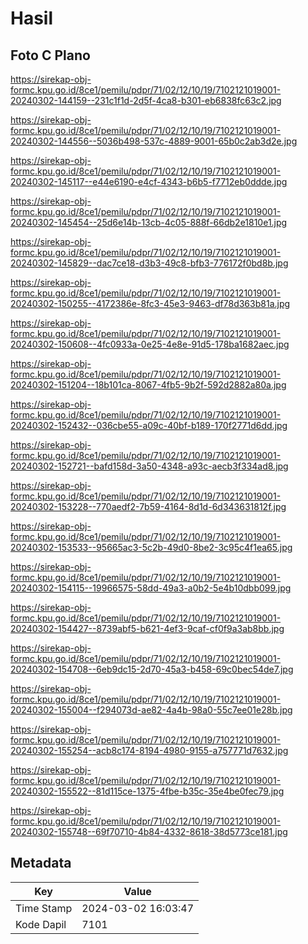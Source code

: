 # Hasil

## Foto C Plano

https://sirekap-obj-formc.kpu.go.id/8ce1/pemilu/pdpr/71/02/12/10/19/7102121019001-20240302-144159--231c1f1d-2d5f-4ca8-b301-eb6838fc63c2.jpg

https://sirekap-obj-formc.kpu.go.id/8ce1/pemilu/pdpr/71/02/12/10/19/7102121019001-20240302-144556--5036b498-537c-4889-9001-65b0c2ab3d2e.jpg

https://sirekap-obj-formc.kpu.go.id/8ce1/pemilu/pdpr/71/02/12/10/19/7102121019001-20240302-145117--e44e6190-e4cf-4343-b6b5-f7712eb0ddde.jpg

https://sirekap-obj-formc.kpu.go.id/8ce1/pemilu/pdpr/71/02/12/10/19/7102121019001-20240302-145454--25d6e14b-13cb-4c05-888f-66db2e1810e1.jpg

https://sirekap-obj-formc.kpu.go.id/8ce1/pemilu/pdpr/71/02/12/10/19/7102121019001-20240302-145829--dac7ce18-d3b3-49c8-bfb3-776172f0bd8b.jpg

https://sirekap-obj-formc.kpu.go.id/8ce1/pemilu/pdpr/71/02/12/10/19/7102121019001-20240302-150255--4172386e-8fc3-45e3-9463-df78d363b81a.jpg

https://sirekap-obj-formc.kpu.go.id/8ce1/pemilu/pdpr/71/02/12/10/19/7102121019001-20240302-150608--4fc0933a-0e25-4e8e-91d5-178ba1682aec.jpg

https://sirekap-obj-formc.kpu.go.id/8ce1/pemilu/pdpr/71/02/12/10/19/7102121019001-20240302-151204--18b101ca-8067-4fb5-9b2f-592d2882a80a.jpg

https://sirekap-obj-formc.kpu.go.id/8ce1/pemilu/pdpr/71/02/12/10/19/7102121019001-20240302-152432--036cbe55-a09c-40bf-b189-170f2771d6dd.jpg

https://sirekap-obj-formc.kpu.go.id/8ce1/pemilu/pdpr/71/02/12/10/19/7102121019001-20240302-152721--bafd158d-3a50-4348-a93c-aecb3f334ad8.jpg

https://sirekap-obj-formc.kpu.go.id/8ce1/pemilu/pdpr/71/02/12/10/19/7102121019001-20240302-153228--770aedf2-7b59-4164-8d1d-6d343631812f.jpg

https://sirekap-obj-formc.kpu.go.id/8ce1/pemilu/pdpr/71/02/12/10/19/7102121019001-20240302-153533--95665ac3-5c2b-49d0-8be2-3c95c4f1ea65.jpg

https://sirekap-obj-formc.kpu.go.id/8ce1/pemilu/pdpr/71/02/12/10/19/7102121019001-20240302-154115--19966575-58dd-49a3-a0b2-5e4b10dbb099.jpg

https://sirekap-obj-formc.kpu.go.id/8ce1/pemilu/pdpr/71/02/12/10/19/7102121019001-20240302-154427--8739abf5-b621-4ef3-9caf-cf0f9a3ab8bb.jpg

https://sirekap-obj-formc.kpu.go.id/8ce1/pemilu/pdpr/71/02/12/10/19/7102121019001-20240302-154708--6eb9dc15-2d70-45a3-b458-69c0bec54de7.jpg

https://sirekap-obj-formc.kpu.go.id/8ce1/pemilu/pdpr/71/02/12/10/19/7102121019001-20240302-155004--f294073d-ae82-4a4b-98a0-55c7ee01e28b.jpg

https://sirekap-obj-formc.kpu.go.id/8ce1/pemilu/pdpr/71/02/12/10/19/7102121019001-20240302-155254--acb8c174-8194-4980-9155-a757771d7632.jpg

https://sirekap-obj-formc.kpu.go.id/8ce1/pemilu/pdpr/71/02/12/10/19/7102121019001-20240302-155522--81d115ce-1375-4fbe-b35c-35e4be0fec79.jpg

https://sirekap-obj-formc.kpu.go.id/8ce1/pemilu/pdpr/71/02/12/10/19/7102121019001-20240302-155748--69f70710-4b84-4332-8618-38d5773ce181.jpg


## Metadata

| Key        | Value               |
| ---------- | ------------------- |
| Time Stamp | 2024-03-02 16:03:47 |
| Kode Dapil | 7101                |



